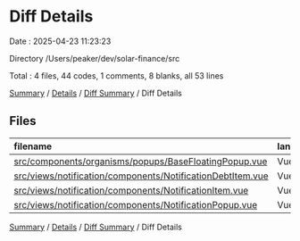 # Diff Details

Date : 2025-04-23 11:23:23

Directory /Users/peaker/dev/solar-finance/src

Total : 4 files,  44 codes, 1 comments, 8 blanks, all 53 lines

[Summary](results.md) / [Details](details.md) / [Diff Summary](diff.md) / Diff Details

## Files
| filename | language | code | comment | blank | total |
| :--- | :--- | ---: | ---: | ---: | ---: |
| [src/components/organisms/popups/BaseFloatingPopup.vue](/src/components/organisms/popups/BaseFloatingPopup.vue) | Vue | 29 | 0 | 4 | 33 |
| [src/views/notification/components/NotificationDebtItem.vue](/src/views/notification/components/NotificationDebtItem.vue) | Vue | -6 | 0 | 0 | -6 |
| [src/views/notification/components/NotificationItem.vue](/src/views/notification/components/NotificationItem.vue) | Vue | -6 | 1 | -1 | -6 |
| [src/views/notification/components/NotificationPopup.vue](/src/views/notification/components/NotificationPopup.vue) | Vue | 27 | 0 | 5 | 32 |

[Summary](results.md) / [Details](details.md) / [Diff Summary](diff.md) / Diff Details